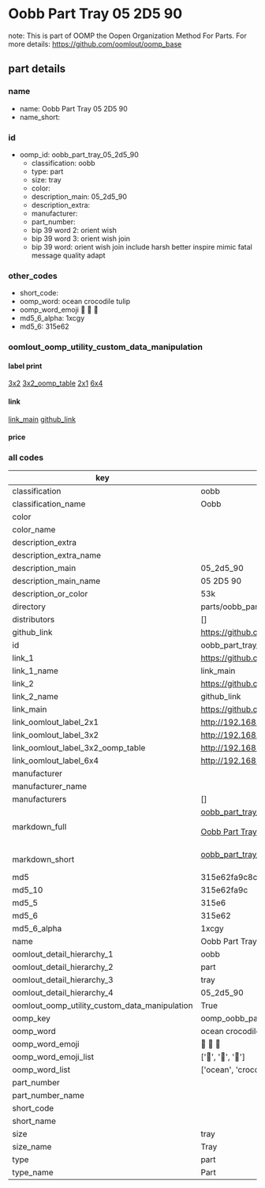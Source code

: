 # Oobb Part Tray 05 2D5 90  

note: This is part of OOMP the Oopen Organization Method For Parts. For more details: https://github.com/oomlout/oomp_base

##  part details





### name
* name: Oobb Part Tray 05 2D5 90
* name_short: 
### id
* oomp_id: oobb_part_tray_05_2d5_90
  * classification: oobb
  * type: part
  * size: tray
  * color: 
  * description_main: 05_2d5_90
  * description_extra: 
  * manufacturer: 
  * part_number: 
  * bip 39 word 2: orient wish
  * bip 39 word 3: orient wish join
  * bip 39 word: orient wish join include harsh better inspire mimic fatal message quality adapt

### other_codes
* short_code: 
* oomp_word: ocean crocodile tulip
* oomp_word_emoji :ocean: :crocodile: :tulip:
* md5_6_alpha: 1xcgy
* md5_6: 315e62






### oomlout_oomp_utility_custom_data_manipulation
#### label print
[3x2](http://192.168.1.245:1112/?label=oomp%201xcgy)
[3x2_oomp_table](http://192.168.1.107:1112/?label=oomp%201xcgy)
[2x1](http://192.168.1.242:1112/?label=oomp%201xcgy)
[6x4](http://192.168.1.55:1112/?label=oomp%201xcgy)    

#### link

[link_main](https://github.com/oomlout/oomlout_oomp_current_version_messy/tree/main/parts/oobb_part_tray_05_2d5_90) [github_link](https://github.com/oomlout/oomlout_oomp_part_src/tree/main/parts/oobb_part_tray_05_2d5_90)                             

#### price







### all codes 
| key | value |  
| --- | --- |  
| classification | oobb |  
| classification_name | Oobb |  
| color |  |  
| color_name |  |  
| description_extra |  |  
| description_extra_name |  |  
| description_main | 05_2d5_90 |  
| description_main_name | 05 2D5 90 |  
| description_or_color | 53k |  
| directory | parts/oobb_part_tray_05_2d5_90 |  
| distributors | [] |  
| github_link | https://github.com/oomlout/oomlout_oomp_part_src/tree/main/parts/oobb_part_tray_05_2d5_90 |  
| id | oobb_part_tray_05_2d5_90 |  
| link_1 | https://github.com/oomlout/oomlout_oomp_current_version_messy/tree/main/parts/oobb_part_tray_05_2d5_90 |  
| link_1_name | link_main |  
| link_2 | https://github.com/oomlout/oomlout_oomp_part_src/tree/main/parts/oobb_part_tray_05_2d5_90 |  
| link_2_name | github_link |  
| link_main | https://github.com/oomlout/oomlout_oomp_current_version_messy/tree/main/parts/oobb_part_tray_05_2d5_90 |  
| link_oomlout_label_2x1 | http://192.168.1.242:1112/?label=oomp%201xcgy |  
| link_oomlout_label_3x2 | http://192.168.1.245:1112/?label=oomp%201xcgy |  
| link_oomlout_label_3x2_oomp_table | http://192.168.1.107:1112/?label=oomp%201xcgy |  
| link_oomlout_label_6x4 | http://192.168.1.55:1112/?label=oomp%201xcgy |  
| manufacturer |  |  
| manufacturer_name |  |  
| manufacturers | [] |  
| markdown_full | [oobb_part_tray_05_2d5_90](https://github.com/oomlout/oomlout_oomp_current_version_messy/tree/main/parts/oobb_part_tray_05_2d5_90)<br>[](https://github.com/oomlout/oomlout_oomp_current_version_messy/tree/main/parts/oobb_part_tray_05_2d5_90)<br>[Oobb Part Tray 05 2D5 90](https://github.com/oomlout/oomlout_oomp_current_version_messy/tree/main/parts/oobb_part_tray_05_2d5_90)<br><br> |  
| markdown_short | [oobb_part_tray_05_2d5_90](https://github.com/oomlout/oomlout_oomp_current_version_messy/tree/main/parts/oobb_part_tray_05_2d5_90)<br><br> |  
| md5 | 315e62fa9c8ccea85634a726f07f24e4 |  
| md5_10 | 315e62fa9c |  
| md5_5 | 315e6 |  
| md5_6 | 315e62 |  
| md5_6_alpha | 1xcgy |  
| name | Oobb Part Tray 05 2D5 90 |  
| oomlout_detail_hierarchy_1 | oobb |  
| oomlout_detail_hierarchy_2 | part |  
| oomlout_detail_hierarchy_3 | tray |  
| oomlout_detail_hierarchy_4 | 05_2d5_90 |  
| oomlout_oomp_utility_custom_data_manipulation | True |  
| oomp_key | oomp_oobb_part_tray_05_2d5_90 |  
| oomp_word | ocean crocodile tulip |  
| oomp_word_emoji | :ocean: :crocodile: :tulip: |  
| oomp_word_emoji_list | [':ocean:', ':crocodile:', ':tulip:'] |  
| oomp_word_list | ['ocean', 'crocodile', 'tulip'] |  
| part_number |  |  
| part_number_name |  |  
| short_code |  |  
| short_name |  |  
| size | tray |  
| size_name | Tray |  
| type | part |  
| type_name | Part |  

